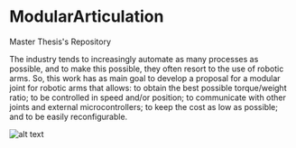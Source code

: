 # ModularArticulation
Master Thesis's Repository

The industry tends to increasingly automate as many processes as possible, and to make this possible, they often resort to the use of robotic arms. So, this work has as main goal to develop a proposal for a modular joint for robotic arms that allows: to obtain the best possible torque/weight ratio; to be controlled in speed and/or position; to communicate with other joints and external microcontrollers; to keep the cost as low as possible; and to be easily reconfigurable.

![alt text](https://github.com/Marco201640163/ModularArticulation/blob/master/CompleteGearbox.JPG)
